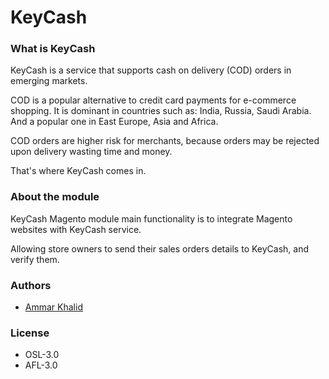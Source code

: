 # KeyCash

### What is KeyCash

KeyCash is a service that supports cash on delivery (COD) orders in emerging markets.

COD is a popular alternative to credit card payments for e-commerce shopping.
It is dominant in countries such as: India, Russia, Saudi Arabia.
And a popular one in East Europe, Asia and Africa.

COD orders are higher risk for merchants,
because orders may be rejected upon delivery wasting time and money.

That's where KeyCash comes in.

### About the module

KeyCash Magento module main functionality
is to integrate Magento websites with KeyCash service.

Allowing store owners to send their sales orders details to KeyCash, and verify them.

### Authors

* [Ammar Khalid](https://github.com/amr-z)

### License

* OSL-3.0
* AFL-3.0
